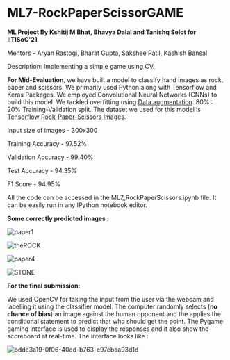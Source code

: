 # ML7-RockPaperScissorGAME
**ML Project By Kshitij M Bhat, Bhavya Dalal and Tanishq Selot for IITISoC'21**

Mentors - Aryan Rastogi, Bharat Gupta, Sakshee Patil, Kashish Bansal

Description: Implementing a simple game using CV.

**For Mid-Evaluation**, we have built a model to classify hand images as rock, paper and scissors. We primarily used Python along with Tensorflow and Keras Packages. We employed Convolutional Neural Networks (CNNs) to build this model. We tackled overfitting using [Data augmentation](https://www.tensorflow.org/tutorials/images/data_augmentation). 80% : 20% Training-Validation split. The dataset we used for this model is [Tensorflow Rock-Paper-Scissors Images](https://www.tensorflow.org/datasets/catalog/rock_paper_scissors).

Input size of images - 300x300 

Training Accuracy - 97.52%

Validation Accuracy - 99.40%

Test Accuracy - 94.35%

F1 Score - 94.95%

All the code can be accessed in the ML7_RockPaperScissors.ipynb file. It can be easily run in any IPython notebook editor.

**Some correctly predicted images :**

![paper1](https://user-images.githubusercontent.com/81608921/125164332-4babaa80-e1af-11eb-8f37-12f28b4291e4.jpg)

![theROCK](https://user-images.githubusercontent.com/81608921/125164432-ce346a00-e1af-11eb-8a02-fe922340c610.jpg)

![paper4](https://user-images.githubusercontent.com/81608921/125164492-19e71380-e1b0-11eb-97fc-0000e6985127.jpg)

![STONE](https://user-images.githubusercontent.com/81608921/125164523-561a7400-e1b0-11eb-8064-46006b9efa98.jpg)


**For the final submission:**

We used OpenCV for taking the input from the user via the webcam and labelling it using the classifier model. The computer randomly selects (**no chance of bias**) an image against the human opponent and the applies the conditional statement to predict that who should get the point. The Pygame gaming interface is used to display the responses and it also show the scoreboard at real-time. The interface looks like :

![bdde3a19-0f06-40ed-b763-c97ebaa93d1d](https://user-images.githubusercontent.com/81608921/128611161-7e568128-0d7e-4794-8518-7667c4e810fe.jpg)

